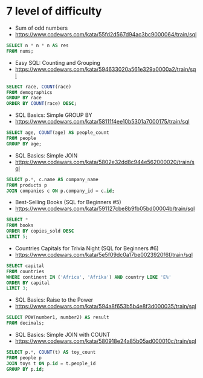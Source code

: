 # 7 level of difficulty


* Sum of odd numbers
* https://www.codewars.com/kata/55fd2d567d94ac3bc9000064/train/sql

```SQL
SELECT n * n * n AS res 
FROM nums;
```


* Easy SQL: Counting and Grouping
* https://www.codewars.com/kata/594633020a561e329a0000a2/train/sql

```SQL
SELECT race, COUNT(race)
FROM demographics
GROUP BY race
ORDER BY COUNT(race) DESC;
```


* SQL Basics: Simple GROUP BY
* https://www.codewars.com/kata/58111f4ee10b5301a7000175/train/sql

```SQL
SELECT age, COUNT(age) AS people_count
FROM people
GROUP BY age;
```


* SQL Basics: Simple JOIN
* https://www.codewars.com/kata/5802e32dd8c944e562000020/train/sql

```SQL
SELECT p.*, c.name AS company_name
FROM products p
JOIN companies c ON p.company_id = c.id;
```


* Best-Selling Books (SQL for Beginners #5)
* https://www.codewars.com/kata/591127cbe8b9fb05bd00004b/train/sql

```SQL
SELECT *
FROM books
ORDER BY copies_sold DESC
LIMIT 5;
```


* Countries Capitals for Trivia Night (SQL for Beginners #6)
* https://www.codewars.com/kata/5e5f09dc0a17be0023920f6f/train/sql

```SQL
SELECT capital
FROM countries
WHERE continent IN ('Africa', 'Afrika') AND country LIKE 'E%'
ORDER BY capital
LIMIT 3;
```


* SQL Basics: Raise to the Power
* https://www.codewars.com/kata/594a8f653b5b4e8f3d000035/train/sql

```SQL
SELECT POW(number1, number2) AS result
FROM decimals;
```


* SQL Basics: Simple JOIN with COUNT
* https://www.codewars.com/kata/580918e24a85b05ad000010c/train/sql

```SQL
SELECT p.*, COUNT(t) AS toy_count
FROM people p
JOIN toys t ON p.id = t.people_id
GROUP BY p.id;
```
